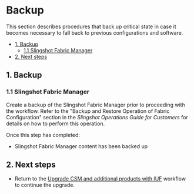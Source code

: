 # Backup

This section describes procedures that back up critical state in case it becomes necessary to fall back to previous configurations and software.

- [1. Backup](#1-backup)
    - [1.1 Slingshot Fabric Manager](#11-slingshot-fabric-manager)
- [2. Next steps](#2-next-steps)

## 1. Backup

### 1.1 Slingshot Fabric Manager

Create a backup of the Slingshot Fabric Manager prior to proceeding with the workflow. Refer to the "Backup and Restore Operation of Fabric Configuration" section in the _Slingshot Operations Guide for Customers_
for details on how to perform this operation.

Once this step has completed:

- Slingshot Fabric Manager content has been backed up

## 2. Next steps

- Return to the [Upgrade CSM and additional products with IUF](upgrade_csm_and_additional_products_with_iuf.md)
  workflow to continue the upgrade.

